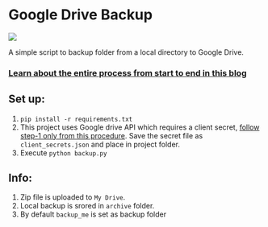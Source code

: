 # Google Drive Backup

![](https://img.shields.io/badge/MadeWith-Python-green)

A simple script to backup folder from a local directory to Google Drive.

### [Learn about the entire process from start to end in this blog](https://python.plainenglish.io/automate-google-drive-backup-using-python-105f57e2151)

## Set up:

1. `pip install -r requirements.txt`
2. This project uses Google drive API which requires a client secret, [follow step-1 only from this procedure](https://developers.google.com/drive/api/v3/quickstart/python). Save the secret file as `client_secrets.json` and place in project folder.
3. Execute `python backup.py`

## Info:

1. Zip file is uploaded to `My Drive`.
2. Local backup is srored in `archive` folder.
3. By default `backup_me` is set as backup folder
